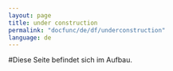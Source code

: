 ```yaml
---
layout: page
title: under construction
permalink: "docfunc/de/df/underconstruction"
language: de
---
```


#Diese Seite befindet sich im Aufbau.
